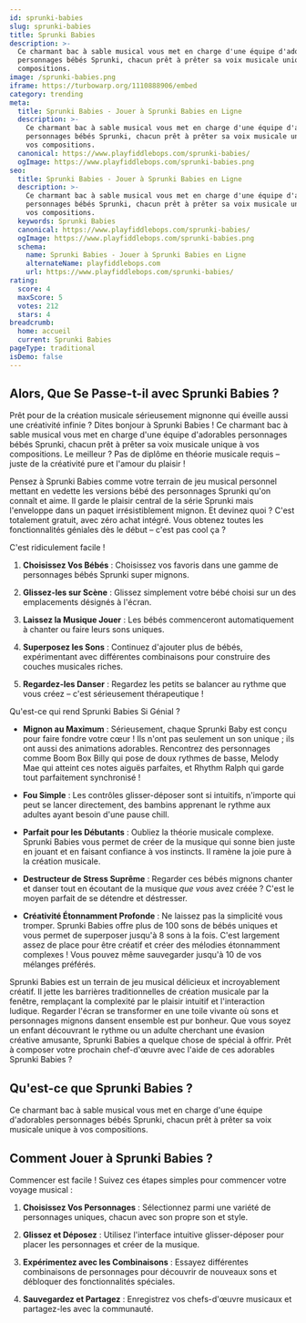 ```yaml
---
id: sprunki-babies
slug: sprunki-babies
title: Sprunki Babies
description: >-
  Ce charmant bac à sable musical vous met en charge d'une équipe d'adorables
  personnages bébés Sprunki, chacun prêt à prêter sa voix musicale unique à vos
  compositions.
image: /sprunki-babies.png
iframe: https://turbowarp.org/1110888906/embed
category: trending
meta:
  title: Sprunki Babies - Jouer à Sprunki Babies en Ligne
  description: >-
    Ce charmant bac à sable musical vous met en charge d'une équipe d'adorables
    personnages bébés Sprunki, chacun prêt à prêter sa voix musicale unique à
    vos compositions.
  canonical: https://www.playfiddlebops.com/sprunki-babies/
  ogImage: https://www.playfiddlebops.com/sprunki-babies.png
seo:
  title: Sprunki Babies - Jouer à Sprunki Babies en Ligne
  description: >-
    Ce charmant bac à sable musical vous met en charge d'une équipe d'adorables
    personnages bébés Sprunki, chacun prêt à prêter sa voix musicale unique à
    vos compositions.
  keywords: Sprunki Babies
  canonical: https://www.playfiddlebops.com/sprunki-babies/
  ogImage: https://www.playfiddlebops.com/sprunki-babies.png
  schema:
    name: Sprunki Babies - Jouer à Sprunki Babies en Ligne
    alternateName: playfiddlebops.com
    url: https://www.playfiddlebops.com/sprunki-babies/
rating:
  score: 4
  maxScore: 5
  votes: 212
  stars: 4
breadcrumb:
  home: accueil
  current: Sprunki Babies
pageType: traditional
isDemo: false
---
```


## Alors, Que Se Passe-t-il avec Sprunki Babies ?

Prêt pour de la création musicale sérieusement mignonne qui éveille aussi une créativité infinie ? Dites bonjour à Sprunki Babies ! Ce charmant bac à sable musical vous met en charge d'une équipe d'adorables personnages bébés Sprunki, chacun prêt à prêter sa voix musicale unique à vos compositions. Le meilleur ? Pas de diplôme en théorie musicale requis – juste de la créativité pure et l'amour du plaisir !

Pensez à Sprunki Babies comme votre terrain de jeu musical personnel mettant en vedette les versions bébé des personnages Sprunki qu'on connaît et aime. Il garde le plaisir central de la série Sprunki mais l'enveloppe dans un paquet irrésistiblement mignon. Et devinez quoi ? C'est totalement gratuit, avec zéro achat intégré. Vous obtenez toutes les fonctionnalités géniales dès le début – c'est pas cool ça ?

C'est ridiculement facile !

1. **Choisissez Vos Bébés** : Choisissez vos favoris dans une gamme de personnages bébés Sprunki super mignons.

1. **Glissez-les sur Scène** : Glissez simplement votre bébé choisi sur un des emplacements désignés à l'écran.

1. **Laissez la Musique Jouer** : Les bébés commenceront automatiquement à chanter ou faire leurs sons uniques.

1. **Superposez les Sons** : Continuez d'ajouter plus de bébés, expérimentant avec différentes combinaisons pour construire des couches musicales riches.

1. **Regardez-les Danser** : Regardez les petits se balancer au rythme que vous créez – c'est sérieusement thérapeutique !

Qu'est-ce qui rend Sprunki Babies Si Génial ?

- **Mignon au Maximum** : Sérieusement, chaque Sprunki Baby est conçu pour faire fondre votre cœur ! Ils n'ont pas seulement un son unique ; ils ont aussi des animations adorables. Rencontrez des personnages comme Boom Box Billy qui pose de doux rythmes de basse, Melody Mae qui atteint ces notes aiguës parfaites, et Rhythm Ralph qui garde tout parfaitement synchronisé !

- **Fou Simple** : Les contrôles glisser-déposer sont si intuitifs, n'importe qui peut se lancer directement, des bambins apprenant le rythme aux adultes ayant besoin d'une pause chill.

- **Parfait pour les Débutants** : Oubliez la théorie musicale complexe. Sprunki Babies vous permet de créer de la musique qui sonne bien juste en jouant et en faisant confiance à vos instincts. Il ramène la joie pure à la création musicale.

- **Destructeur de Stress Suprême** : Regarder ces bébés mignons chanter et danser tout en écoutant de la musique *que vous* avez créée ? C'est le moyen parfait de se détendre et déstresser.

- **Créativité Étonnamment Profonde** : Ne laissez pas la simplicité vous tromper. Sprunki Babies offre plus de 100 sons de bébés uniques et vous permet de superposer jusqu'à 8 sons à la fois. C'est largement assez de place pour être créatif et créer des mélodies étonnamment complexes ! Vous pouvez même sauvegarder jusqu'à 10 de vos mélanges préférés.

Sprunki Babies est un terrain de jeu musical délicieux et incroyablement créatif. Il jette les barrières traditionnelles de création musicale par la fenêtre, remplaçant la complexité par le plaisir intuitif et l'interaction ludique. Regarder l'écran se transformer en une toile vivante où sons et personnages mignons dansent ensemble est pur bonheur. Que vous soyez un enfant découvrant le rythme ou un adulte cherchant une évasion créative amusante, Sprunki Babies a quelque chose de spécial à offrir. Prêt à composer votre prochain chef-d'œuvre avec l'aide de ces adorables Sprunki Babies ?

## Qu'est-ce que Sprunki Babies ?

Ce charmant bac à sable musical vous met en charge d'une équipe d'adorables personnages bébés Sprunki, chacun prêt à prêter sa voix musicale unique à vos compositions.

## Comment Jouer à Sprunki Babies ?

Commencer est facile ! Suivez ces étapes simples pour commencer votre voyage musical :

1. **Choisissez Vos Personnages** : Sélectionnez parmi une variété de personnages uniques, chacun avec son propre son et style.

1. **Glissez et Déposez** : Utilisez l'interface intuitive glisser-déposer pour placer les personnages et créer de la musique.

1. **Expérimentez avec les Combinaisons** : Essayez différentes combinaisons de personnages pour découvrir de nouveaux sons et débloquer des fonctionnalités spéciales.

1. **Sauvegardez et Partagez** : Enregistrez vos chefs-d'œuvre musicaux et partagez-les avec la communauté.